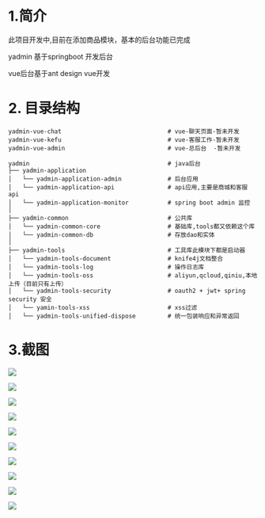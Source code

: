 # 1.简介
此项目开发中,目前在添加商品模块，基本的后台功能已完成

yadmin 基于springboot 开发后台

vue后台基于ant design vue开发

# 2. 目录结构

```
yadmin-vue-chat                              # vue-聊天页面-暂未开发
yadmin-vue-kefu                              # vue-客服工作-暂未开发
yadmin-vue-admin                             # vue-总后台  -暂未开发

yadmin       			                     # java后台					
├── yadmin-application
│   └── yadmin-application-admin             # 后台应用
│   └── yadmin-application-api               # api应用,主要是商城和客服api
│   └── yadmin-application-monitor           # spring boot admin 监控
│
├── yadmin-common                            # 公共库
│   └── yadmin-common-core                   # 基础库,tools都又依赖这个库
│   └── yadmin-common-db                     # 存放dao和实体
│  
├── yadmin-tools                             # 工具库此模块下都是启动器
│   └── yadmin-tools-document                # knife4j文档整合             
│   └── yadmin-tools-log                     # 操作日志库
│   └── yadmin-tools-oss                     # aliyun,qcloud,qiniu,本地 上传（目前只有上传）
│   └── yadmin-tools-security                # oauth2 + jwt+ spring security 安全
│   └── yamin-tools-xss                      # xss过滤
│   └── yadmin-tools-unified-dispose         # 统一包装响应和异常返回
```

# 3.截图

![](https://php-yangyi-images.oss-cn-shenzhen.aliyuncs.com/mydocs/1.png)

![](https://php-yangyi-images.oss-cn-shenzhen.aliyuncs.com/mydocs/2.png)

![](https://php-yangyi-images.oss-cn-shenzhen.aliyuncs.com/mydocs/3.png)

![](https://php-yangyi-images.oss-cn-shenzhen.aliyuncs.com/mydocs/4.png)

![](https://php-yangyi-images.oss-cn-shenzhen.aliyuncs.com/mydocs/5.png)

![](https://php-yangyi-images.oss-cn-shenzhen.aliyuncs.com/mydocs/6.png)

![](https://php-yangyi-images.oss-cn-shenzhen.aliyuncs.com/mydocs/7.png)

![](https://php-yangyi-images.oss-cn-shenzhen.aliyuncs.com/mydocs/8.png)

![](https://php-yangyi-images.oss-cn-shenzhen.aliyuncs.com/mydocs/9.png)

![](https://php-yangyi-images.oss-cn-shenzhen.aliyuncs.com/mydocs/10.png)
